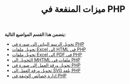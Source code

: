 ﻿---
title: ميزات المنفعة في PHP
type: docs
weight: 20
url: /ar/java/utility-features-in-php/
---
**يتضمن هذا القسم المواضيع التالية:**

- [تحويل الرسم البياني إلى صورة في PHP](/cells/ar/java/converting-chart-to-image-in-php/)
- [تحويل ملفات Excel إلى HTML في PHP](/cells/ar/java/converting-excel-files-to-html-in-php/)
- [تحويل ملفات Excel إلى PDF في PHP](/cells/ar/java/converting-excel-to-pdf-files-in-php/)
- [التحويل إلى MHTML ملفات في PHP](/cells/ar/java/converting-to-mhtml-files-in-php/)
- [تحويل ورقة العمل إلى صورة في PHP](/cells/ar/java/converting-worksheet-to-image-in-php/)
- [تحويل ورقة العمل إلى SVG بلغة PHP](/cells/ar/java/converting-worksheet-to-svg-in-php/)
- [إدارة خصائص الوثيقة في PHP](/cells/ar/java/managing-document-properties-in-php/)
